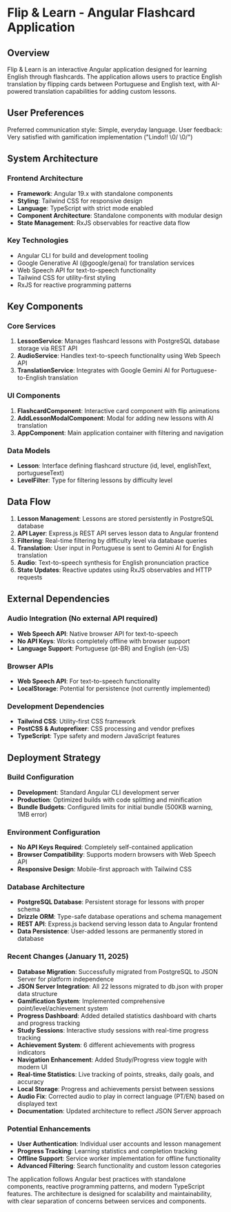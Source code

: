 # Flip & Learn - Angular Flashcard Application

## Overview

Flip & Learn is an interactive Angular application designed for learning English through flashcards. The application allows users to practice English translation by flipping cards between Portuguese and English text, with AI-powered translation capabilities for adding custom lessons.

## User Preferences

Preferred communication style: Simple, everyday language.
User feedback: Very satisfied with gamification implementation ("Lindo!! \0/ \0/")

## System Architecture

### Frontend Architecture
- **Framework**: Angular 19.x with standalone components
- **Styling**: Tailwind CSS for responsive design
- **Language**: TypeScript with strict mode enabled
- **Component Architecture**: Standalone components with modular design
- **State Management**: RxJS observables for reactive data flow

### Key Technologies
- Angular CLI for build and development tooling
- Google Generative AI (@google/genai) for translation services
- Web Speech API for text-to-speech functionality
- Tailwind CSS for utility-first styling
- RxJS for reactive programming patterns

## Key Components

### Core Services
1. **LessonService**: Manages flashcard lessons with PostgreSQL database storage via REST API
2. **AudioService**: Handles text-to-speech functionality using Web Speech API
3. **TranslationService**: Integrates with Google Gemini AI for Portuguese-to-English translation

### UI Components
1. **FlashcardComponent**: Interactive card component with flip animations
2. **AddLessonModalComponent**: Modal for adding new lessons with AI translation
3. **AppComponent**: Main application container with filtering and navigation

### Data Models
- **Lesson**: Interface defining flashcard structure (id, level, englishText, portugueseText)
- **LevelFilter**: Type for filtering lessons by difficulty level

## Data Flow

1. **Lesson Management**: Lessons are stored persistently in PostgreSQL database
2. **API Layer**: Express.js REST API serves lesson data to Angular frontend
3. **Filtering**: Real-time filtering by difficulty level via database queries
4. **Translation**: User input in Portuguese is sent to Gemini AI for English translation
5. **Audio**: Text-to-speech synthesis for English pronunciation practice
6. **State Updates**: Reactive updates using RxJS observables and HTTP requests

## External Dependencies

### Audio Integration (No external API required)
- **Web Speech API**: Native browser API for text-to-speech
- **No API Keys**: Works completely offline with browser support
- **Language Support**: Portuguese (pt-BR) and English (en-US)

### Browser APIs
- **Web Speech API**: For text-to-speech functionality
- **LocalStorage**: Potential for persistence (not currently implemented)

### Development Dependencies
- **Tailwind CSS**: Utility-first CSS framework
- **PostCSS & Autoprefixer**: CSS processing and vendor prefixes
- **TypeScript**: Type safety and modern JavaScript features

## Deployment Strategy

### Build Configuration
- **Development**: Standard Angular CLI development server
- **Production**: Optimized builds with code splitting and minification
- **Bundle Budgets**: Configured limits for initial bundle (500KB warning, 1MB error)

### Environment Configuration
- **No API Keys Required**: Completely self-contained application
- **Browser Compatibility**: Supports modern browsers with Web Speech API
- **Responsive Design**: Mobile-first approach with Tailwind CSS

### Database Architecture
- **PostgreSQL Database**: Persistent storage for lessons with proper schema
- **Drizzle ORM**: Type-safe database operations and schema management
- **REST API**: Express.js backend serving lesson data to Angular frontend
- **Data Persistence**: User-added lessons are permanently stored in database

### Recent Changes (January 11, 2025)
- **Database Migration**: Successfully migrated from PostgreSQL to JSON Server for platform independence
- **JSON Server Integration**: All 22 lessons migrated to db.json with proper data structure  
- **Gamification System**: Implemented comprehensive point/level/achievement system
- **Progress Dashboard**: Added detailed statistics dashboard with charts and progress tracking
- **Study Sessions**: Interactive study sessions with real-time progress tracking
- **Achievement System**: 6 different achievements with progress indicators
- **Navigation Enhancement**: Added Study/Progress view toggle with modern UI
- **Real-time Statistics**: Live tracking of points, streaks, daily goals, and accuracy
- **Local Storage**: Progress and achievements persist between sessions
- **Audio Fix**: Corrected audio to play in correct language (PT/EN) based on displayed text
- **Documentation**: Updated architecture to reflect JSON Server approach

### Potential Enhancements
- **User Authentication**: Individual user accounts and lesson management
- **Progress Tracking**: Learning statistics and completion tracking
- **Offline Support**: Service worker implementation for offline functionality
- **Advanced Filtering**: Search functionality and custom lesson categories

The application follows Angular best practices with standalone components, reactive programming patterns, and modern TypeScript features. The architecture is designed for scalability and maintainability, with clear separation of concerns between services and components.